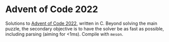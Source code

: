 # Advent of Code 2022

Solutions to [Advent of Code 2022](https://adventofcode.com/2022), written in C.
Beyond solving the main puzzle, the secondary objective is to have the solver be as fast as possible, including parsing (aiming for <1ms).
Compile with `meson`.

